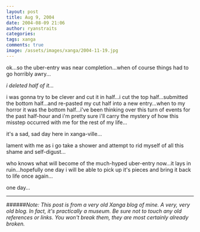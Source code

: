 ```yaml
---
layout: post
title: Aug 9, 2004
date: 2004-08-09 21:06
author: ryanstraits
categories:
tags: xanga
comments: true
image: /assets/images/xanga/2004-11-19.jpg
---
```

ok...so the uber-entry was near completion...when of course things had to go horribly awry...

<!-- break -->

<em>i deleted half of it...</em>

i was gonna try to be clever and cut it in half...i cut the top half...submitted the bottom half...and re-pasted my cut half into a new entry...when to my horror it was the bottom half...i've been thinking over this turn of events for the past half-hour and i'm pretty sure i'll carry the mystery of how this misstep occurred with me for the rest of my life...

it's a sad, sad day here in xanga-ville...

lament with me as i go take a shower and attempt to rid myself of all this shame and self-digust...

who knows what will become of the much-hyped uber-entry now...it lays in ruin...hopefully one day i will be able to pick up it's pieces and bring it back to life once again...

one day...

---

######*Note: This post is from a very old Xanga blog of mine. A very, very old blog. In fact, it's practically a museum. Be sure not to touch any old references or links. You won't break them, they are most certainly already broken.*